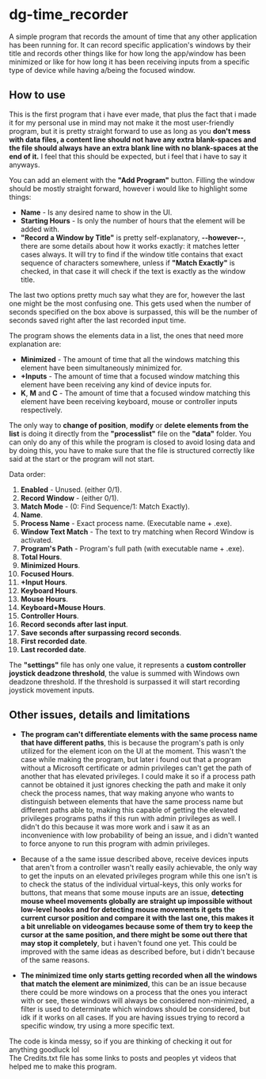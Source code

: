 # dg-time_recorder
A simple program that records the amount of time that any other application has been running for. It can record specific application's windows by their title and records other things like for how long the app/window has been minimized or like for how long it has been receiving inputs from a specific type of device while having a/being the focused window.
## How to use
This is the first program that i have ever made, that plus the fact that i made it for my personal use in mind may not make it the most user-friendly program, but it is pretty straight forward to use as long as you __don't mess with data files, a content line should not have any extra blank-spaces and the file should always have an extra blank line with no blank-spaces at the end of it.__ I feel that this should be expected, but i feel that i have to say it anyways.

You can add an element with the __"Add Program"__ button. Filling the window should be mostly straight forward, however i would like to highlight some things: 
- **Name** - Is any desired name to show in the UI. 
- **Starting Hours** - Is only the number of hours that the element will be added with. 
- **"Record a Window by Title"** is pretty self-explanatory, **--however--**, there are some details about how it works exactly: it matches letter cases always. It will try to find if the window title contains that exact sequence of characters somewhere, unless if **"Match Exactly"** is checked, in that case it will check if the text is exactly as the window title.

The last two options pretty much say what they are for, however the last one might be the most confusing one. This gets used when the number of seconds specified on the box above is surpassed, this will be the number of seconds saved right after the last recorded input time.

The program shows the elements data in a list, the ones that need more explanation are:

- **Minimized** - The amount of time that all the windows matching this element have been simultaneously minimized for.
- **+Inputs** - The amount of time that a focused window matching this element have been receiving any kind of device inputs for.
- **K**, **M** and **C** - The amount of time that a focused window matching this element have been receiving keyboard, mouse or controller inputs respectively.

The only way to **change of position**, **modify** or **delete elements from the list** is doing it directly from the __"processlist"__ file on the __"data"__ folder. You can only do any of this while the program is closed to avoid losing data and by doing this, you have to make sure that the file is structured correctly like said at the start or the program will not start.

Data order:

1. **Enabled** - Unused. (either 0/1).
2. **Record Window** - (either 0/1).
3. **Match Mode** - (0: Find Sequence/1: Match Exactly).
4. **Name**.
5. **Process Name** - Exact process name. (Executable name + .exe).
6. **Window Text Match** - The text to try matching when Record Window is activated.
7. **Program's Path** - Program's full path (with executable name + .exe).
8. **Total Hours**.
9. **Minimized Hours**.
10. **Focused Hours**.
11. **+Input Hours**.
12. **Keyboard Hours**.
13. **Mouse Hours**.
14. **Keyboard+Mouse Hours**.
15. **Controller Hours**.
16. **Record seconds after last input**.
17. **Save seconds after surpassing record seconds**.
18. **First recorded date**.
19. **Last recorded date**.

The __"settings"__ file has only one value, it represents a __custom controller joystick deadzone threshold__, the value is summed with Windows own deadzone threshold. If the threshold is surpassed it will start recording joystick movement inputs.

## Other issues, details and limitations
- **The program can't differentiate elements with the same process name that have different paths**, this is because the program's path is only utilized for the element icon on the UI at the moment. This wasn't the case while making the program, but later i found out that a program without a Microsoft certificate or admin privileges can't get the path of another that has elevated privileges. I could make it so if a process path cannot be obtained it just ignores checking the path and make it only check the process names, that way making anyone who wants to distinguish between elements that have the same process name but different paths able to, making this capable of getting the elevated privileges programs paths if this run with admin privileges as well. I didn't do this because it was more work and i saw it as an inconvenience with low probability of being an issue, and i didn't wanted to force anyone to run this program with admin privileges.

- Because of a the same issue described above, receive devices inputs that aren't from a controller wasn't really easily achievable, the only way to get the inputs on an elevated privileges program while this one isn't is to check the status of the individual virtual-keys, this only works for buttons, that means that some mouse inputs are an issue, **detecting mouse wheel movements globally are straight up impossible without low-level hooks and for detecting mouse movements it gets the current cursor position and compare it with the last one, this makes it a bit unreliable on videogames because some of them try to keep the cursor at the same position, and there might be some out there that may stop it completely**, but i haven't found one yet. This could be improved with the same ideas as described before, but i didn't because of the same reasons.

- **The minimized time only starts getting recorded when all the windows that match the element are minimized**, this can be an issue because there could be more windows on a process that the ones you interact with or see, these windows will always be considered non-minimized, a filter is used to determinate which windows should be considered, but idk if it works on all cases. If you are having issues trying to record a specific window, try using a more specific text.

The code is kinda messy, so if you are thinking of checking it out for anything goodluck lol <br />
The Credits.txt file has some links to posts and peoples yt videos that helped me to make this program.
